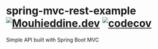 # spring-mvc-rest-example [![Mouhieddine.dev](https://circleci.com/gh/BIRSAx2/spring-mvc-rest-example.svg?style=svg)](https://app.circleci.com/pipelines/github/BIRSAx2/spring-mvc-rest-example) [![codecov](https://codecov.io/gh/BIRSAx2/spring-mvc-rest-example/branch/master/graph/badge.svg?token=IM72YOAF9D)](https://codecov.io/gh/BIRSAx2/spring-mvc-rest-example)
Simple API built with Spring Boot MVC

